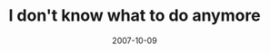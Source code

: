 ---
layout: base.njk
title : 'I don&#39;t know what to do anymore' 
view_title : 'I don&#39;t know what to do anymore' 
year : '2007' 
date : '2007-10-09' 
img_file : '/drawing/idontknowwhattodoanymore.png' 
html_file : 'idontknowwhattodoanymore' 
next_html : 'drawadogcarryingacatplease.html' 
year_order : '189' 
permalink : "title/{{html_file}}.html"
---